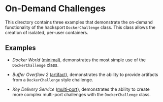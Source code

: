 # On-Demand Challenges

This directory contains three examples that demonstrate the on-demand
functionality of the hacksport `DockerChallenge` class. This class allows the
creation of isolated, per-user containers.

## Examples

- *Docker World* ([minimal](./minimal)), demonstrates the most simple use of the
  `DockerChallenge` class.

- *Buffer Overflow 2* ([artifact](./artifact)), demonstrates the ability to provide artifacts
  from a `DockerChallenge` style challenge.

- *Key Delivery Service* ([multi-port](./multi-port)), demonstrates the ability to create more
  complex multi-port challenges with the `DockerChallenge` class.
